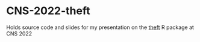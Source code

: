 # CNS-2022-theft

Holds source code and slides for my presentation on the [theft](https://github.com/hendersontrent/theft) R package at CNS 2022
